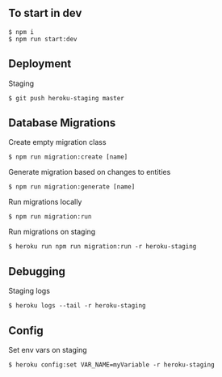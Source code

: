 ## To start in dev
```
$ npm i
$ npm run start:dev
```

## Deployment
Staging
```
$ git push heroku-staging master
```

## Database Migrations
Create empty migration class
```
$ npm run migration:create [name]
```
Generate migration based on changes to entities
```
$ npm run migration:generate [name]
```
Run migrations locally
```
$ npm run migration:run
```
Run migrations on staging
```
$ heroku run npm run migration:run -r heroku-staging
```

## Debugging
Staging logs
```
$ heroku logs --tail -r heroku-staging
```

## Config
Set env vars on staging
```
$ heroku config:set VAR_NAME=myVariable -r heroku-staging
```